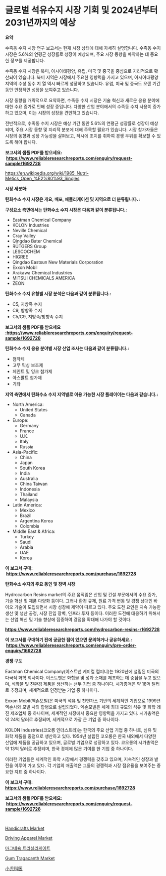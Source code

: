 <p><h1>글로벌 석유수지 시장 기회 및 2024년부터 2031년까지의 예상</h1></p><p><strong>요약</strong></p>
<p><p>수족동 수지 시장 연구 보고서는 현재 시장 상태에 대해 자세히 설명합니다. 수족동 수지 시장은 5.6%의 연평균 성장률로 성장이 예상되며, 주요 시장 동향을 파악하는 데 중요한 정보를 제공합니다.</p><p>수족동 수지 시장은 북미, 아시아태평양, 유럽, 미국 및 중국을 중심으로 지리적으로 확산되어 있습니다. 북미 지역은 시장에서 주요한 영향력을 가지고 있으며, 아시아태평양 지역의 수성 동수 지 열 역시 빠르게 성장하고 있습니다. 유럽, 미국 및 중국도 오랜 기간 동안 안정적인 성장을 보여주고 있습니다.</p><p>시장 동향을 개략적으로 요약하면, 수족동 수지 시장은 기술 혁신과 새로운 응용 분야에 대한 수요 증가로 인해 성장 중입니다. 다양한 산업 분야에서의 수족동 수지 사용이 증가하고 있으며, 이는 시장의 성장을 견인하고 있습니다.</p><p>전반적으로, 수족동 수지 시장은 예상 기간 동안 5.6%의 연평균 성장률로 성장이 예상되며, 주요 시장 동향 및 지리적 분포에 대해 주목할 필요가 있습니다. 시장 참가자들은 시장의 동향과 성장 가능성을 살펴보고, 적시에 조치를 취하여 경쟁 우위를 확보할 수 있도록 해야 합니다.</p></p>
<p><strong>보고서의 샘플 PDF를 받으세요: &nbsp;<a href="https://www.reliableresearchreports.com/enquiry/request-sample/1692728">https://www.reliableresearchreports.com/enquiry/request-sample/1692728</a></strong></p>
<p><a href="https://en.wikipedia.org/wiki/1985_Nutri-Metics_Open_%E2%80%93_Singles">https://en.wikipedia.org/wiki/1985_Nutri-Metics_Open_%E2%80%93_Singles</a></p>
<p><strong>시장 세분화:</strong></p>
<p><strong> 탄화수소 수지 시장은 개요, 배포, 애플리케이션 및 지역으로 더 분류됩니다. :</strong></p>
<p><strong>구성요소 측면에서는 탄화수소 수지 시장은 다음과 같이 분류됩니다.:</strong></p>
<p><ul><li>Eastman Chemical Company</li><li>KOLON Industries</li><li>Neville Chemical</li><li>Cray Valley</li><li>Qingdao Bater Chemical</li><li>RÜTGERS Group</li><li>LESCOCHEM</li><li>HIGREE</li><li>Qingdao Eastsun New Materials Corporation</li><li>Exxon Mobil</li><li>Arakawa Chemical Industries</li><li>MITSUI CHEMICALS AMERICA</li><li>ZEON</li></ul></p>
<p><strong> 탄화수소 수지 유형별 시장 분석은 다음과 같이 분류됩니다.:</strong></p>
<p><ul><li>C5, 지방족 수지</li><li>C9, 방향족 수지</li><li>C5/C9, 지방족/방향족 수지</li></ul></p>
<p><strong>보고서의 샘플 PDF를 받으세요 :<a href="https://www.reliableresearchreports.com/enquiry/request-sample/1692728">https://www.reliableresearchreports.com/enquiry/request-sample/1692728</a></strong></p>
<p><strong> 탄화수소 수지 응용 분야별 시장 산업 조사는 다음과 같이 분류됩니다.:</strong></p>
<p><ul><li>점착제</li><li>고무 믹싱 보조제</li><li>페인트 및 잉크 첨가제</li><li>아스팔트 첨가제</li><li>기타</li></ul></p>
<p><strong>지역 측면에서 탄화수소 수지 지역별로 이용 가능한 시장 플레이어는 다음과 같습니다.:</strong></p>
<p><ul>
    <li>
        North America:
        <ul>
            <li>United States</li>
            <li>Canada</li>
        </ul>
    </li>
    <li>
        Europe:
        <ul>
            <li>Germany</li>
            <li>France</li>
            <li>U.K.</li>
            <li>Italy</li>
            <li>Russia</li>
        </ul>
    </li>
    <li>
        Asia-Pacific:
        <ul>
            <li>China</li>
            <li>Japan</li>
            <li>South Korea</li>
            <li>India</li>
            <li>Australia</li>
            <li>China Taiwan</li>
            <li>Indonesia</li>
            <li>Thailand</li>
            <li>Malaysia</li>
        </ul>
    </li>
    <li>
        Latin America:
        <ul>
            <li>Mexico</li>
            <li>Brazil</li>
            <li>Argentina Korea</li>
            <li>Colombia</li>
        </ul>
    </li>
    <li>
        Middle East & Africa:
        <ul>
            <li>Turkey</li>
            <li>Saudi</li>
            <li>Arabia</li>
            <li>UAE</li>
            <li>Korea</li>
        </ul>
    </li>
    </ul></p>
<p><strong>이 보고서 구매: &nbsp;<a href="https://www.reliableresearchreports.com/purchase/1692728">https://www.reliableresearchreports.com/purchase/1692728</a></strong></p>
<p><strong>탄화수소 수지의 주요 동인 및 장벽 시장</strong></p>
<p><p>Hydrocarbon Resins market의 주요 움직임은 산업 및 건설 부문에서의 수요 증가, 기술 혁신 및 제품 다양화 등이다. 그러나 환경 규제, 원료 가격 변동 및 경쟁 상대인 바이오 기술이 도입되면서 시장 성장에 제약이 따르고 있다. 주요 도전 요인은 지속 가능한 생산 및 생산 공정, 시장 진입 장벽, 인프라 투자 등이다. 이러한 도전에 대응하기 위해서는 산업 혁신 및 기술 향상에 집중하여 강점을 확대해 나가야 할 것이다.</p></p>
<p><strong><a href="https://www.reliableresearchreports.com/hydrocarbon-resins-r1692728">https://www.reliableresearchreports.com/hydrocarbon-resins-r1692728</a></strong></p>
<p><strong>이 보고서를 구매하기 전에 궁금한 점이 있으면 문의하거나 공유하세요.: &nbsp;<a href="https://www.reliableresearchreports.com/enquiry/pre-order-enquiry/1692728">https://www.reliableresearchreports.com/enquiry/pre-order-enquiry/1692728</a></strong></p>
<p><strong>경쟁 구도</strong></p>
<p><p>Eastman Chemical Company(이스트맨 케미컬 컴퍼니)는 1920년에 설립된 미국의 다국적 화학 회사이다. 이스트맨은 화합물 및 성과 소재를 제조하는 데 중점을 두고 있으며, 석화물 및 친환경 제품을 생산하는 선두 기업 중 하나이다. 시가총액은 약 18억 달러로 추정되며, 세계적으로 인정받는 기업 중 하나이다.</p><p>Exxon Mobil(엑손모빌)은 미국의 석유 및 천연가스 기반의 세계적인 기업으로 1999년 엑손사와 모빌 사의 합병으로 설립되었다. 엑손모빌은 세계 최대 규모의 석유 및 화학 레진 제조업체 중 하나이며, 세계적인 시장에서 중요한 영향력을 가지고 있다. 시가총액은 약 24억 달러로 추정되며, 세계적으로 가장 큰 기업 중 하나이다.</p><p>KOLON Industries(코오롱 인더스트리)는 한국의 주요 산업 기업 중 하나로, 섬유 및 화학 제품을 중점으로 생산하고 있다. 1954년 설립된 코오롱은 한국 내외에서 다양한 산업에 제품을 공급하고 있으며, 글로벌 기업으로 성장하고 있다. 코오롱의 시가총액은 약 13억 달러로 추정되며, 한국 경제에 많은 기여를 한 기업 중 하나이다.</p><p>이러한 기업들은 세계적인 화학 시장에서 경쟁력을 갖추고 있으며, 지속적인 성장과 발전을 이루어 가고 있다. 각 기업의 매출액은 그들의 경쟁력과 시장 점유율을 보여주는 중요한 지표 중 하나이다.</p></p>
<p><strong>이 보고서 구매: &nbsp; <a href="https://www.reliableresearchreports.com/purchase/1692728">https://www.reliableresearchreports.com/purchase/1692728</a></strong></p>
<p><strong>보고서의 샘플 PDF를 받으세요: &nbsp;<a href="https://www.reliableresearchreports.com/enquiry/request-sample/1692728">https://www.reliableresearchreports.com/enquiry/request-sample/1692728</a></strong><strong></strong></p>
<p>&nbsp;</p>
<p><p><a href="https://medium.com/@electatowne2023/handicrafts-market-industry-trends-and-forecast-for-period-from-2024-to-2031-2d8a5fa0ddf6">Handicrafts Market</a></p><p><a href="https://medium.com/@ethanlehner/driving-apparel-market-global-market-share-and-ranking-overall-sales-and-demand-forecast-2024-7b0ef840cfb4">Driving Apparel Market</a></p><p><a href="https://github.com/shampaakter36/Market-Research-Report-List-2/blob/main/456865024179.md">마그네슘 트리실리케이트</a></p><p><a href="https://github.com/qndifksd5/Market-Research-Report-List-1/blob/main/gum-tragacanth-market.md">Gum Tragacanth Market</a></p><p><a href="https://github.com/RandallRunte2023/Market-Research-Report-List-2/blob/main/399128417308.md">小児科医</a></p></p>